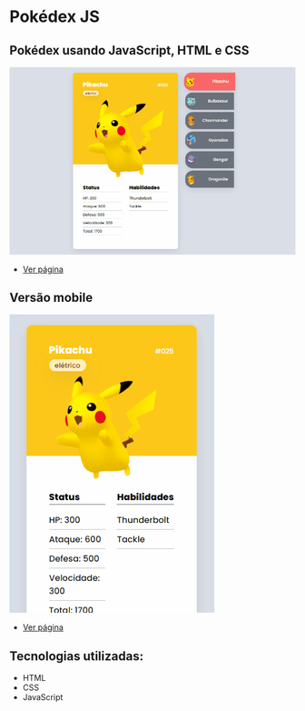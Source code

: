 # Pokédex JS
## Pokédex usando JavaScript, HTML e CSS

[<img src="src/img/desktop.gif" alt="Versão desktop">](https://kellysondias.github.io/pokedex-js/)

- <a href="https://kellysondias.github.io/pokedex-js/">Ver página</a>

## Versão mobile

[<img src="src/img/mobile.gif" alt="Versão mobile">](https://kellysondias.github.io/pokedex-js/)

- <a href="https://kellysondias.github.io/pokedex-js/">Ver página</a>

## Tecnologias utilizadas:
- HTML
- CSS
- JavaScript
